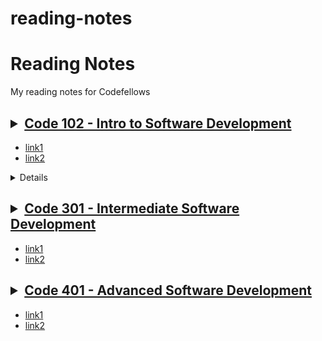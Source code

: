 # reading-notes
# Reading Notes
My reading notes for Codefellows

<!--[Site](https://cfosprof.github.io/reading-notes/)-->

## <details><summary>[Code 102 - Intro to Software Development](https://facebook.com)</summary>
* [link1](instagram.com)
* [link2](instagram.com/hobowithanapple)
</details>

<details>
    <h1><summary>Code 201 - Foundations of Software Development</summary></h1>

#### [link1](instagram.com)

* [link2](instagram.com/hobowithanapple)

</details>

## <details><summary>[Code 301 - Intermediate Software Development](/)</summary>
* [link1](instagram.com)
* [link2](instagram.com/hobowithanapple)
</details>

## <details><summary>[Code 401 - Advanced Software Development](/)</summary>
 * [link1](/)
 * [link2](/)
</details>

